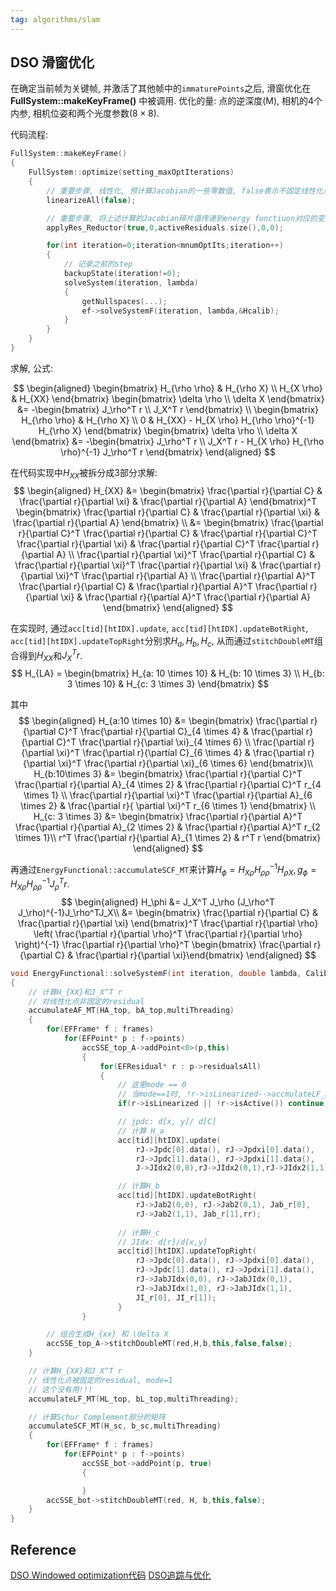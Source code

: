```yaml
---
tag: algorithms/slam
---
```

## DSO 滑窗优化
在确定当前帧为关键帧, 并激活了其他帧中的`immaturePoints`之后, 滑窗优化在 __FullSystem::makeKeyFrame()__ 中被调用. 
优化的量: 点的逆深度(M), 相机的4个内参, 相机位姿和两个光度参数($8 \times 8$).

代码流程:
```c++
FullSystem::makeKeyFrame()
{
    FullSystem::optimize(setting_maxOptIterations)
    {
        // 重要步骤, 线性化, 预计算Jacobian的一些零散值, false表示不固定线性化点
        linearizeAll(false);

        // 重要步骤, 将上述计算的Jacobian碎片值传递到energy functiuon对应的变量中
        applyRes_Reductor(true,0,activeResiduals.size(),0,0);

        for(int iteration=0;iteration<mnumOptIts;iteration++)
        {
            // 记录之前的step
            backupState(iteration!=0);
            solveSystem(iteration, lambda)
            {
                getNullspaces(...);
                ef->solveSystemF(iteration, lambda,&Hcalib);
            }
        }
    }
}
```

求解, 公式:

$$
\begin{aligned}
\begin{bmatrix}
H_{\rho \rho} & H_{\rho X} \\
H_{X \rho} & H_{XX}
\end{bmatrix} \begin{bmatrix} \delta \rho \\ \delta X \end{bmatrix} &= -\begin{bmatrix}
J_\rho^T r \\ J_X^T r
\end{bmatrix} \\
\begin{bmatrix}
H_{\rho \rho} & H_{\rho X} \\
0 & H_{XX} - H_{X \rho} H_{\rho \rho}^{-1} H_{\rho X}
\end{bmatrix} \begin{bmatrix} \delta \rho \\ \delta X \end{bmatrix} &= -\begin{bmatrix}
J_\rho^T r \\ J_X^T r - H_{X \rho} H_{\rho \rho}^{-1} J_\rho^T r
\end{bmatrix}
\end{aligned}
$$

在代码实现中$H_{XX}$被拆分成3部分求解:
$$
\begin{aligned}
H_{XX} &= \begin{bmatrix} \frac{\partial r}{\partial C} & \frac{\partial r}{\partial \xi} & \frac{\partial r}{\partial A} \end{bmatrix}^T \begin{bmatrix} \frac{\partial r}{\partial C} & \frac{\partial r}{\partial \xi} & \frac{\partial r}{\partial A} \end{bmatrix} \\
&= \begin{bmatrix}
\frac{\partial r}{\partial C}^T \frac{\partial r}{\partial C} & \frac{\partial r}{\partial C}^T \frac{\partial r}{\partial \xi} & \frac{\partial r}{\partial C}^T \frac{\partial r}{\partial A} \\
\frac{\partial r}{\partial \xi}^T \frac{\partial r}{\partial C} & \frac{\partial r}{\partial \xi}^T \frac{\partial r}{\partial \xi} & \frac{\partial r}{\partial \xi}^T \frac{\partial r}{\partial A} \\
\frac{\partial r}{\partial A}^T \frac{\partial r}{\partial C} & \frac{\partial r}{\partial A}^T \frac{\partial r}{\partial \xi} & \frac{\partial r}{\partial A}^T \frac{\partial r}{\partial A}
\end{bmatrix}
\end{aligned}
$$

在实现时, 通过`acc[tid][htIDX].update`, `acc[tid][htIDX].updateBotRight`, `acc[tid][htIDX].updateTopRight`分别求$H_a, H_b, H_c$, 从而通过`stitchDoubleMT`组合得到$H_{XX}$和$J_X^T r$.
$$
H_{LA} = \begin{bmatrix}
H_{a: 10 \times 10} & H_{b: 10 \times 3} \\
H_{b: 3 \times 10} & H_{c: 3 \times 3}
\end{bmatrix}
$$

其中
$$
\begin{aligned}
H_{a:10 \times 10} &= \begin{bmatrix}
\frac{\partial r}{\partial C}^T \frac{\partial r}{\partial C}_{4 \times 4} & \frac{\partial r}{\partial C}^T \frac{\partial r}{\partial \xi}_{4 \times 6} \\
\frac{\partial r}{\partial \xi}^T \frac{\partial r}{\partial C}_{6 \times 4} & \frac{\partial r}{\partial \xi}^T \frac{\partial r}{\partial \xi}_{6 \times 6}
\end{bmatrix}\\
H_{b:10\times 3} &= \begin{bmatrix}
\frac{\partial r}{\partial C}^T \frac{\partial r}{\partial A}_{4 \times 2} & \frac{\partial r}{\partial C}^T r_{4 \times 1} \\
\frac{\partial r}{\partial \xi}^T \frac{\partial r}{\partial A}_{6 \times 2} & \frac{\partial r}{ \partial \xi}^T r_{6 \times 1}
\end{bmatrix} \\
H_{c: 3 \times 3} &= \begin{bmatrix}
\frac{\partial r}{\partial A}^T \frac{\partial r}{\partial A}_{2 \times 2} & \frac{\partial r}{\partial A}^T r_{2 \times 1}\\
r^T \frac{\partial r}{\partial A}_{1 \times 2} & r^T r
\end{bmatrix}
\end{aligned}
$$

再通过`EnergyFunctional::accumulateSCF_MT`来计算$H_\phi = H_{X\rho}H_{\rho \rho}^{-1}H_{\rho X}, g_\phi = H_{X\rho}H_{\rho \rho}^{-1}J_\rho^T r$.
$$
\begin{aligned}
H_\phi &= J_X^T J_\rho (J_\rho^T J_\rho)^{-1}J_\rho^TJ_X\\
 &= \begin{bmatrix} \frac{\partial r}{\partial C} & \frac{\partial r}{\partial \xi} \end{bmatrix}^T \frac{\partial r}{\partial \rho} \left( \frac{\partial r}{\partial \rho}^T \frac{\partial r}{\partial \rho} \right)^{-1} \frac{\partial r}{\partial \rho}^T \begin{bmatrix} \frac{\partial r}{\partial C} & \frac{\partial r}{\partial \xi}\end{bmatrix}
\end{aligned}
$$


```c++
void EnergyFunctional::solveSystemF(int iteration, double lambda, CalibHessian* HCalib)
{
    // 计算H_{XX}和J_X^T r
    // 对线性化点非固定的residual
    accumulateAF_MT(HA_top, bA_top,multiThreading)
    {
        for(EFFrame* f : frames)
            for(EFPoint* p : f->points)
                accSSE_top_A->addPoint<0>(p,this)
                {
                    for(EFResidual* r : p->residualsAll)
                    {
                        // 这里mode == 0
                        // 当mode==1时, !r->isLinearized-->accmulateLF_MT
                        if(r->isLinearized || !r->isActive()) continue;

                        // jpdc: d[x, y]/ d[C]
                        // 计算 H_a
                        acc[tid][htIDX].update(
                            rJ->Jpdc[0].data(), rJ->Jpdxi[0].data(),
                            rJ->Jpdc[1].data(), rJ->Jpdxi[1].data(),
                            J->JIdx2(0,0),rJ->JIdx2(0,1),rJ->JIdx2(1,1));

                        // 计算H_b
                        acc[tid][htIDX].updateBotRight(
                            rJ->Jab2(0,0), rJ->Jab2(0,1), Jab_r[0],
                            rJ->Jab2(1,1), Jab_r[1],rr);
    
                        // 计算H_c
                        // JIdx: d[r]/d[x,y]
                        acc[tid][htIDX].updateTopRight(
                            rJ->Jpdc[0].data(), rJ->Jpdxi[0].data(),
                            rJ->Jpdc[1].data(), rJ->Jpdxi[1].data(),
                            rJ->JabJIdx(0,0), rJ->JabJIdx(0,1),
                            rJ->JabJIdx(1,0), rJ->JabJIdx(1,1),
                            JI_r[0], JI_r[1]);
                        }
                }

        // 组合生成H_{xx} 和 \delta X
        accSSE_top_A->stitchDoubleMT(red,H,b,this,false,false);
    }

    // 计算H_{XX}和J_X^T r
    // 线性化点被固定的residual, mode=1
    // 这个没有用!!!
    accumulateLF_MT(HL_top, bL_top,multiThreading);

    // 计算Schur Complement部分的矩阵
    accumulateSCF_MT(H_sc, b_sc,multiThreading)
    {
        for(EFFrame* f : frames)
            for(EFPoint* p : f->points)
                accSSE_bot->addPoint(p, true)
                {

                }
        accSSE_bot->stitchDoubleMT(red, H, b,this,false);
    }
}
```

## Reference
[DSO Windowed optimization代码](https://www.cnblogs.com/JingeTU/p/8395046.html)
[DSO追踪与优化](https://link.zhihu.com/?target=https%3A//blog.csdn.net/xxxlinttp/article/details/90640350)